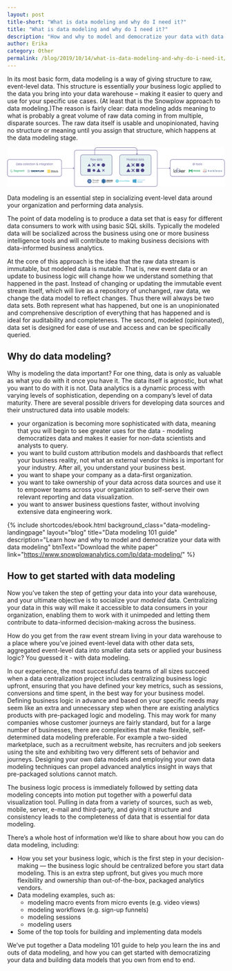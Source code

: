 ```yaml
---
layout: post
title-short: "What is data modeling and why do I need it?"
title: "What is data modeling and why do I need it?"
description: "How and why to model and democratize your data with data modeling"
author: Erika
category: Other
permalink: /blog/2019/10/14/what-is-data-modeling-and-why-do-i-need-it/
---
```




In its most basic form, data modeling is a way of giving structure to raw, event-level data. This structure is essentially _your_ business logic applied to the data you bring into your data warehouse – making it easier to query and use for your specific use cases. (At least that is the Snowplow approach to data modeling.)The reason is fairly clear: data modeling adds meaning to what is probably a great volume of raw data coming in from multiple, disparate sources. The raw data itself is usable and unopinionated, having no structure or meaning until you assign that structure, which happens at the data modeling stage.

![data-modeling](/assets/img/blog/2019/10/data-modeling.jpg) 
 
Data modeling is an essential step in socializing event-level data around your organization and performing data analysis. 

The point of data modeling is to produce a data set that is easy for different data consumers to work with using basic SQL skills. Typically the modeled data will be socialized across the business using one or more business intelligence tools and will contribute to making business decisions with data-informed business analytics. 

At the core of this approach is the idea that the raw data stream is immutable, but modeled data is mutable. That is, new event data or an update to business logic will change how we understand something that happened in the past. Instead of changing or updating the immutable event stream itself, which will live as a repository of unchanged, raw data, we change the data model to reflect changes. Thus there will always be two data sets. Both represent what has happened, but one is an unopinionated and comprehensive description of everything that has happened and is ideal for auditability and completeness. The second, modeled (opinionated), data set is designed for ease of use and access and can be specifically queried. 


## Why do data modeling?

Why is modeling the data important? For one thing, data is only as valuable as what you do with it once you have it. The data itself is agnostic, but what you want to do with it is not. Data analytics is a dynamic process with varying levels of sophistication, depending on a company’s level of data maturity. There are several possible drivers for developing data sources and their unstructured data into usable models:



*   your organization is becoming more sophisticated with data, meaning that you will begin to see greater uses for the data - modeling democratizes data and makes it easier for non-data scientists and analysts to query.
*   you want to build custom attribution models and dashboards that reflect your business reality, not what an external vendor thinks is important for your industry. After all, you understand your business best.
*   you want to shape your company as a data-first organization.
*   you want to take ownership of your data across data sources and use it to empower teams across your organization to self-serve their own relevant reporting and data visualization.
*   you want to answer business questions faster, without involving extensive data engineering work. 

 

 {% include shortcodes/ebook.html background_class="data-modeling-landingpage" layout="blog" title="Data modeling 101 guide" description="Learn how and why to model and democratize your data with data modeling" btnText="Download the white paper" link="https://www.snowplowanalytics.com/lp/data-modeling/" %}


## How to get started with data modeling

Now you’ve taken the step of getting your data into your data warehouse, and your ultimate objective is to socialize your _modeled_ data. Centralizing your data in this way will make it accessible to data consumers in your organization, enabling them to work with it unimpeded and letting them contribute to data-informed decision-making across the business.

How do you get from the raw event stream living in your data warehouse to a place where you’ve joined event-level data with other data sets, aggregated event-level data into smaller data sets or applied your business logic? You guessed it - with data modeling.

In our experience, the most successful data teams of all sizes succeed when a data centralization project includes centralizing business logic upfront, ensuring that you have defined your key metrics, such as sessions, conversions and time spent, in the best way for your business model. Defining business logic in advance and based on your specific needs may seem like an extra and unnecessary step when there are existing analytics products with pre-packaged logic and modeling. This may work for many companies whose customer journeys are fairly standard, but for a large number of businesses, there are complexities that make flexible, self-determined data modeling preferable. For example a two-sided marketplace, such as a recruitment website, has recruiters and job seekers using the site and exhibiting two very different sets of behavior and journeys. Designing your own data models and employing your own data modeling techniques can propel advanced analytics insight in ways that pre-packaged solutions cannot match. 

The business logic process is immediately followed by setting data modeling concepts into motion put together with a powerful data visualization tool. Pulling in data from a variety of sources, such as web, mobile, server, e-mail and third-party, and giving it structure and consistency leads to the completeness of data that is essential for data modeling. 

There’s a whole host of information we’d like to share about how you can do data modeling, including:



*   How you set your business logic, which is the first step in your decision-making — the business logic should be centralized before you start data modeling. This is an extra step upfront, but gives you much more flexibility and ownership than out-of-the-box, packaged analytics vendors. 
*   Data modeling examples, such as: 
    *   modeling macro events from micro events (e.g. video views)
    *   modeling workflows (e.g. sign-up funnels)
    *   modeling sessions
    *   modeling users
*   Some of the top tools for building and implementing data models

We’ve put together a Data modeling 101 guide to help you learn the ins and outs of data modeling, and how you can get started with democratizing your data and building data models that you own from end to end. 